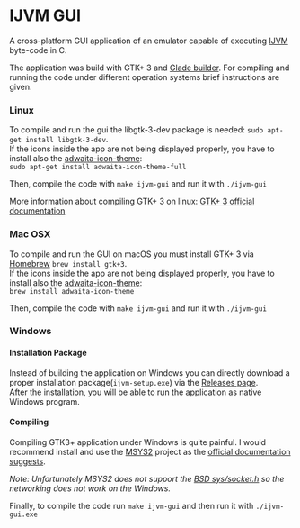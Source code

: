 # IJVM GUI

A cross-platform GUI application of an emulator capable of executing [IJVM](https://en.wikipedia.org/wiki/IJVM) byte-code in C.

The application was build with GTK+ 3 and [Glade builder](https://glade.gnome.org/).
For compiling and running the code under different operation systems brief instructions are given.

### Linux
To compile and run the gui the libgtk-3-dev package is needed: `sudo apt-get install libgtk-3-dev`.  
Ιf the icons inside the app are not being displayed properly, you have to install also the [adwaita-icon-theme](https://gitlab.gnome.org/GNOME/adwaita-icon-theme):  
`sudo apt-get install adwaita-icon-theme-full`

Then, compile the code with `make ijvm-gui` and run it with `./ijvm-gui`

More information about compiling GTK+ 3 on linux: [GTK+ 3 official documentation](https://developer.gnome.org/gtk3/stable/gtk-building.html)

### Mac OSX
To compile and run the GUI on macOS you must install GTK+ 3 via [Homebrew](http://macappstore.org/gtk3/) `brew install gtk+3`.  
Ιf the icons inside the app are not being displayed properly, you have to install also the [adwaita-icon-theme](https://gitlab.gnome.org/GNOME/adwaita-icon-theme):  
`brew install adwaita-icon-theme`

Then, compile the code with `make ijvm-gui` and run it with `./ijvm-gui`

### Windows

#### Installation Package
Instead of building the application on Windows you can directly download a proper installation package(`ijvm-setup.exe`) via the [Releases page](https://github.com/Dedekind125/IJVM/releases/tag/v1.0).   
After the installation, you will be able to run the application as native Windows program.

#### Compiling
Compiling GTK3+ application under Windows is quite painful.
I would recommend install and use the [MSYS2](https://www.msys2.org/) project as the [official documentation suggests](https://www.gtk.org/docs/installations/windows/#using-gtk-from-msys2-packages). 

*Note: Unfortunately MSYS2 does not support the [BSD sys/socket.h](https://pubs.opengroup.org/onlinepubs/009695399/basedefs/sys/socket.h.html) so the networking does not work on the Windows.*

Finally, to compile the code run `make ijvm-gui` and then run it with `./ijvm-gui.exe`
